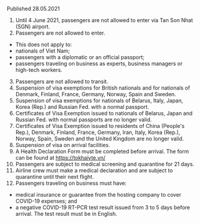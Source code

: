 Published 28.05.2021
1. Until 4 June 2021, passengers are not allowed to enter via Tan Son Nhat (SGN) airport.
2. Passengers are not allowed to enter.
- This does not apply to:
- nationals of Viet Nam;
- passengers with a diplomatic or an official passport;
- passengers traveling on business as experts, business managers or high-tech workers.
3. Passengers are not allowed to transit.
4. Suspension of visa exemptions for British nationals and for nationals of Denmark, Finland, France, Germany, Norway, Spain and Sweden.
5. Suspension of visa exemptions for nationals of Belarus, Italy, Japan, Korea (Rep.) and Russian Fed. with a normal passport.
6. Certificates of Visa Exemption issued to nationals of Belarus, Japan and Russian Fed. with normal passports are no longer valid.
7. Certificates of Visa Exemption issued to residents of China (People's Rep.), Denmark, Finland, France, Germany, Iran, Italy, Korea (Rep.), Norway, Spain, Sweden and the United Kingdom are no longer valid.
8. Suspension of visa on arrival facilities.
9. A Health Declaration Form must be completed before arrival. The form can be found at <a href="https://tokhaiyte.vn/">https://tokhaiyte.vn/</a> 
10. Passengers are subject to medical screening and quarantine for 21 days.
11. Airline crew must make a medical declaration and are subject to quarantine until their next flight.
12. Passengers traveling on business must have:
- medical insurance or guarantee from the hosting company to cover COVID-19 expenses; and
- a negative COVID-19 RT-PCR test result issued from 3 to 5 days before arrival. The test result must be in English.

